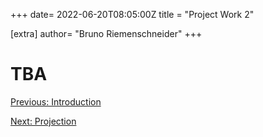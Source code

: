 +++
date= 2022-06-20T08:05:00Z
title = "Project Work 2"

[extra]
author= "Bruno Riemenschneider"
+++

# TBA 

[Previous: Introduction](../introduction) 

[Next: Projection](../projection)
